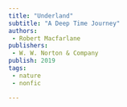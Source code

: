 ```yaml
---
title: "Underland"
subtitle: "A Deep Time Journey"
authors: 
 - Robert Macfarlane
publishers:
 - W. W. Norton & Company
publish: 2019
tags: 
 - nature
 - nonfic

---
```

